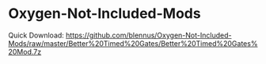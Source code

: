 # Oxygen-Not-Included-Mods
Quick Download: https://github.com/blennus/Oxygen-Not-Included-Mods/raw/master/Better%20Timed%20Gates/Better%20Timed%20Gates%20Mod.7z
